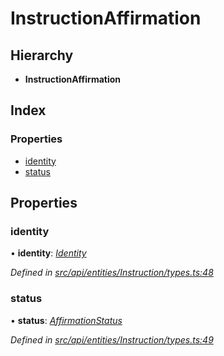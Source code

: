 # InstructionAffirmation

## Hierarchy

* **InstructionAffirmation**

## Index

### Properties

* [identity](instructionaffirmation.md#identity)
* [status](instructionaffirmation.md#status)

## Properties

### identity

• **identity**: [_Identity_](../classes/identity.md)

_Defined in_ [_src/api/entities/Instruction/types.ts:48_](https://github.com/PolymathNetwork/polymesh-sdk/blob/1221e467/src/api/entities/Instruction/types.ts#L48)

### status

• **status**: [_AffirmationStatus_](../enums/affirmationstatus.md)

_Defined in_ [_src/api/entities/Instruction/types.ts:49_](https://github.com/PolymathNetwork/polymesh-sdk/blob/1221e467/src/api/entities/Instruction/types.ts#L49)

